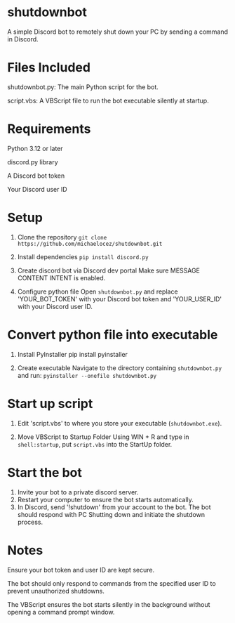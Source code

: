 # shutdownbot
A simple Discord bot to remotely shut down your PC by sending a command in Discord.

# Files Included

shutdownbot.py: The main Python script for the bot.

script.vbs: A VBScript file to run the bot executable silently at startup.

# Requirements
Python 3.12 or later

discord.py library

A Discord bot token

Your Discord user ID

# Setup

1. Clone the repository
`git clone https://github.com/michaelocez/shutdownbot.git`

2. Install dependencies
`pip install discord.py`

3. Create discord bot via Discord dev portal
Make sure MESSAGE CONTENT INTENT is enabled.

4. Configure python file
Open `shutdownbot.py` and replace 'YOUR_BOT_TOKEN' with your Discord bot token and 'YOUR_USER_ID' with your Discord user ID.

# Convert python file into executable

1. Install PyInstaller
pip install pyinstaller

2. Create executable
Navigate to the directory containing `shutdownbot.py` and run:
`pyinstaller --onefile shutdownbot.py`

# Start up script

1. Edit 'script.vbs' to where you store your executable (`shutdownbot.exe`).

2. Move VBScript to Startup Folder
Using WIN + R and type in `shell:startup`, put `script.vbs` into the StartUp folder.

# Start the bot

1. Invite your bot to a private discord server.
2. Restart your computer to ensure the bot starts automatically.
3. In Discord, send '!shutdown' from your account to the bot. The bot should respond with PC Shutting down and initiate the shutdown process.


# Notes

Ensure your bot token and user ID are kept secure.

The bot should only respond to commands from the specified user ID to prevent unauthorized shutdowns.

The VBScript ensures the bot starts silently in the background without opening a command prompt window.
